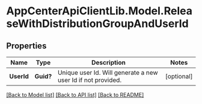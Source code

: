 # AppCenterApiClientLib.Model.ReleaseWithDistributionGroupAndUserId
## Properties

Name | Type | Description | Notes
------------ | ------------- | ------------- | -------------
**UserId** | **Guid?** | Unique user Id.  Will generate a new user Id if not provided.  | [optional] 

[[Back to Model list]](../README.md#documentation-for-models) [[Back to API list]](../README.md#documentation-for-api-endpoints) [[Back to README]](../README.md)

